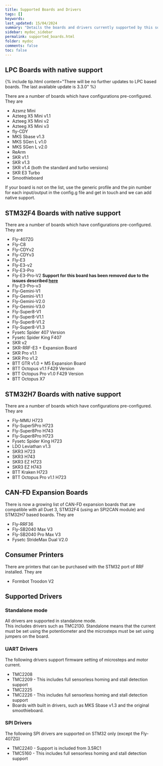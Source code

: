 ```yaml
---
title: Supported Boards and Drivers
tags: []
keywords: 
last_updated: 15/04/2024
summary: "Details the boards and drivers currently supported by this software"
sidebar: mydoc_sidebar
permalink: supported_boards.html
folder: mydoc
comments: false
toc: false
---
```


## LPC Boards with native support

{% include tip.html content="There will be no further updates to LPC based boards. The last available update is 3.3.0" %}

There are a number of boards which have configurations pre-configured. They are

* Azsmz Mini
* Azteeg X5 Mini v1.1
* Azteeg X5 Mini v2
* Azteeg X5 Mini v3
* fly-CDY
* MKS Sbase v1.3
* MKS SGen L v1.0
* MKS SGen L v2.0
* ReArm
* SKR v1.1
* SKR v1.3
* SKR v1.4 (both the standard and turbo versions)
* SKR E3 Turbo
* Smoothieboard

If your board is not on the list, use the generic profile and the pin number for each input/output in the config.g file and get in touch and we can add native support.

## STM32F4 Boards with native support

There are a number of boards which have configurations pre-configured. They are

* Fly-407ZG
* Fly-C8
* Fly-CDYv2
* Fly-CDYv3
* Fly-E3
* Fly-E3-v2
* Fly-E3-Pro
* Fly-E3-Pro-V2 **Support for this board has been removed due to the issues described [here](/fly_e3_prov2_general.html)**
* Fly-E3-Pro-v3
* Fly-Gemini-V1
* Fly-Gemini-V1.1
* Fly-Gemini-V2.0
* Fly-Gemini-V3.0
* Fly-Super8-V1
* Fly-Super8-V1.1
* Fly-Super8-V1.2
* Fly-Super8-V1.3
* Fysetc Spider 407 Version
* Fysetc Spider King F407
* SKR v2
* SKR-RRF-E3 + Expansion Board
* SKR Pro v1.1
* SKR Pro v1.2
* BTT GTR v1.0 + M5 Expansion Board
* BTT Octopus v1.1 F429 Version
* BTT Octopus Pro v1.0 F429 Version
* BTT Octopus X7

## STM32H7 Boards with native support

There are a number of boards which have configurations pre-configured. They are

* Fly-MMU H723
* Fly-Super5Pro H723
* Fly-Super8Pro H743
* Fly-Super8Pro H723
* Fysetc Spider King H723
* LDO Leviathan v1.3
* SKR3 H723
* SKR3 H743
* SKR3 EZ H723
* SKR3 EZ H743
* BTT Kraken H723
* BTT Octopus Pro v1.1 H723

## CAN-FD Expansion Boards

There is now a growing list of CAN-FD expansion boards that are compatible with all Duet 3, STM32F4 (using an SPI2CAN module) and STM32H7 based boards. They are

* Fly-RRF36
* Fly-SB2040 Max V3
* Fly-SB2040 Pro Max V3
* Fysetc StrideMax Dual V2.0

## Consumer Printers

There are printers that can be purchased with the STM32 port of RRF installed. They are

* Formbot Troodon V2

## Supported Drivers

### Standalone mode

All drivers are supported in standalone mode.  
This includes drivers such as TMC2130.
Standalone means that the current must be set using the potentiometer and the microsteps must be set using jumpers on the board.

### UART Drivers

The following drivers support firmware setting of microsteps and motor current.  

* TMC2208
* TMC2209 - This includes full sensorless homing and stall detection support
* TMC2225
* TMC2226 - This includes full sensorless homing and stall detection support
* Boards with built in drivers, such as MKS Sbase v1.3 and the original smoothieboard.

### SPI Drivers

The following SPI drivers are supported on STM32 only (except the Fly-407ZG)

* TMC2240 - Support is included from 3.5RC1
* TMC5160 - This includes full sensorless homing and stall detection support
